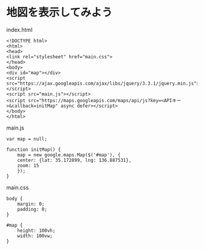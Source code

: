 # 地図を表示してみよう

index.html

    <!DOCTYPE html>
    <html>
    <head>
    <link rel="stylesheet" href="main.css">
    </head>
    <body>
    <div id="map"></div>
    <script src="https://ajax.googleapis.com/ajax/libs/jquery/3.3.1/jquery.min.js"></script>
    <script src="main.js"></script>
    <script src="https://maps.googleapis.com/maps/api/js?key=<APIキー>&callback=initMap" async defer></script>
    </body>
    </html>

main.js

    var map = null;

    function initMap() {
        map = new google.maps.Map($('#map'), {
        center: {lat: 35.172899, lng: 136.887531},
        zoom: 15
        });
    }

main.css

    body {
        margin: 0;
        padding: 0;
    }

    #map {
        height: 100vh;
        width: 100vw;
    }
